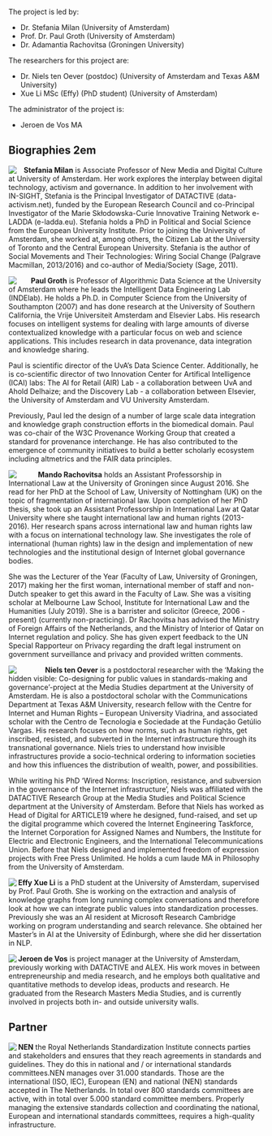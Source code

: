 The project is led by:
- Dr. Stefania Milan (University of Amsterdam)
- Prof. Dr. Paul Groth (University of Amsterdam)
- Dr. Adamantia Rachovitsa (Groningen University)

The researchers for this project are:
- Dr. Niels ten Oever (postdoc) (University of Amsterdam and Texas A&M University)
- Xue Li MSc (Effy) (PhD student) (University of Amsterdam)

The administrator of the project is:
- Jeroen de Vos MA

## Biographies 2em

<img style="float=left; margin-right: 1em;" align="left" src="https://raw.githubusercontent.com/in-sight-it/in-sight-it.github.io/gh-pages/assets/small/Stefania.png"> **Stefania Milan** is Associate Professor of New Media and Digital Culture at University of Amsterdam. Her work explores the interplay between digital technology, activism and governance. In addition to her involvement with IN-SIGHT, Stefania is the Principal Investigator of DATACTIVE (data-activism.net), funded by the European Research Council and co-Principal Investigator of the Marie Skłodowska-Curie Innovative Training Network e-LADDA (e-ladda.eu). Stefania holds a PhD in Political and Social Science from the European University Institute. Prior to joining the University of Amsterdam, she worked at, among others, the Citizen Lab at the University of Toronto and the Central European University. Stefania is the author of Social Movements and Their Technologies: Wiring Social Change (Palgrave Macmillan, 2013/2016) and co-author of Media/Society (Sage, 2011). 

<img style="float=left; margin-right: 2em;" align="left" src="https://raw.githubusercontent.com/in-sight-it/in-sight-it.github.io/gh-pages/assets/small/Paul.png"> **Paul Groth** is Professor of Algorithmic Data Science at the University of Amsterdam where he leads the Intelligent Data Engineering Lab (INDElab). He holds a Ph.D. in Computer Science from the University of Southampton (2007) and has done research at the University of Southern California, the Vrije Universiteit Amsterdam and Elsevier Labs. His research focuses on intelligent systems for dealing with large amounts of diverse contextualized knowledge with a particular focus on web and science applications. This includes research in data provenance, data integration and knowledge sharing. 

Paul is scientific director of the UvA’s Data Science Center. Additionally, he is co-scientific director of two Innovation Center for Artifical Intelligence (ICAI) labs: The AI for Retail (AIR) Lab - a collaboration between UvA and Ahold Delhaize; and the Discovery Lab - a collaboration between Elsevier, the University of Amsterdam and VU University Amsterdam. 

Previously, Paul led the design of a number of large scale data integration and knowledge graph construction efforts in the biomedical domain. Paul was co-chair of the W3C Provenance Working Group that created a standard for provenance interchange. He has also contributed to the emergence of community initiatives to build a better scholarly ecosystem including altmetrics and the FAIR data principles. 

<img style="float=left; margin-right: 3em;" align="left" src="https://raw.githubusercontent.com/in-sight-it/in-sight-it.github.io/gh-pages/assets/small/Mando.png"> **Mando Rachovitsa** holds an Assistant Professorship in International Law at the University of Groningen since August 2016. She read for her PhD at the School of Law, University of Nottingham (UK) on the topic of fragmentation of international law. Upon completion of her PhD thesis, she took up an Assistant Professorship in International Law at Qatar University where she taught international law and human rights (2013-2016). Her research spans across international law and human rights law with a focus on international technology law. She investigates the role of international (human rights) law in the design and implementation of new technologies and the institutional design of Internet global governance bodies. 

She was the Lecturer of the Year (Faculty of Law, University of Groningen, 2017) making her the first woman, international member of staff and non-Dutch speaker to get this award in the Faculty of Law. She was a visiting scholar at Melbourne Law School, Institute for International Law and the Humanities (July 2019). She is a barrister and solicitor (Greece, 2006 - present) (currently non-practicing). Dr Rachovitsa has advised the Ministry of Foreign Affairs of the Netherlands, and the Ministry of Interior of Qatar on Internet regulation and policy. She has given expert feedback to the UN Special Rapporteur on Privacy regarding the draft legal instrument on government surveillance and privacy and provided written comments.  

<img style="float=left; margin-right: 4em;" align="left" src="https://raw.githubusercontent.com/in-sight-it/in-sight-it.github.io/gh-pages/assets/small/Niels.png"> **Niels ten Oever** is a postdoctoral researcher with the ‘Making the hidden visible: Co-designing for public values in standards-making and governance’-project at the Media Studies department at the University of Amsterdam. He is also a postdoctoral scholar with the Communications Department at Texas A&M University, research fellow with the Centre for Internet and Human Rights – European University Viadrina, and associated scholar with the Centro de Tecnologia e Sociedade at the Fundação Getúlio Vargas. His research focuses on how norms, such as human rights, get inscribed, resisted, and subverted in the Internet infrastructure through its transnational governance. Niels tries to understand how invisible infrastructures provide a socio-technical ordering to information societies and how this influences the distribution of wealth, power, and possibilities. 

While writing his PhD ‘Wired Norms: Inscription, resistance, and subversion in the governance of the Internet infrastructure’, Niels was affiliated with the DATACTIVE Research Group at the Media Studies and Political Science department at the University of Amsterdam. Before that Niels has worked as Head of Digital for ARTICLE19 where he designed, fund-raised, and set up the digital programme which covered the Internet Engineering Taskforce, the Internet Corporation for Assigned Names and Numbers, the Institute for Electric and Electronic Engineers, and the International Telecommunications Union. Before that Niels designed and implemented freedom of expression projects with Free Press Unlimited. He holds a cum laude MA in Philosophy from the University of Amsterdam. 

<img style="float:left;" align="left" src="https://raw.githubusercontent.com/in-sight-it/in-sight-it.github.io/gh-pages/assets/small/Effy.png" padding-right="10px"> **Effy Xue Li** is a PhD student at the University of Amsterdam, supervised by Prof. Paul Groth. She is working on the extraction and analysis of knowledge graphs from long running complex conversations and therefore look at how we can integrate public values into standardization processes. Previously she was an AI resident at Microsoft Research Cambridge working on program understanding and search relevance. She obtained her Master’s in AI at the University of Edinburgh, where she did her dissertation in NLP. 

<img style="float:left;" align="left" src="https://raw.githubusercontent.com/in-sight-it/in-sight-it.github.io/gh-pages/assets/small/Jeroen.png"> **Jeroen de Vos** is project manager at the University of Amsterdam, previously working with DATACTIVE and ALEX. His work moves in between entrepreneurship and media research, and he employs both qualitative and quantitative methods to develop ideas, products and research. He graduated from the Research Masters Media Studies, and is currently involved in projects both in- and outside university walls. 

## Partner

<img style="float=left;" align="left" src="https://raw.githubusercontent.com/in-sight-it/in-sight-it.github.io/gh-pages/assets/small/NEN.png"> **NEN** the Royal Netherlands Standardization Institute connects parties and stakeholders and ensures that they reach agreements in standards and guidelines. They do this in national and / or international standards committees.NEN manages over 31.000 standards. Those are the international (ISO, IEC), European (EN) and national (NEN) standards accepted in The Netherlands. In total over 800 standards committees are active, with in total over 5.000 standard committee members. Properly managing the extensive standards collection and coordinating the national, European and international standards committees, requires a high-quality infrastructure. 
